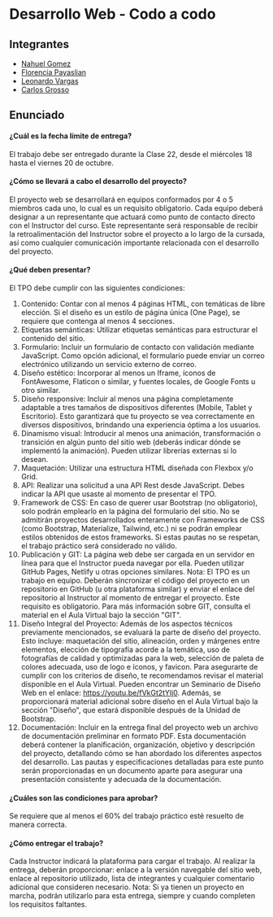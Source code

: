 # Desarrollo Web - Codo a codo
## Integrantes
- [Nahuel Gomez](https://github.com/NahuelNGomez)
- [Florencia Payaslian](https://github.com/FlorPayaslian)
- [Leonardo Vargas](https://github.com/leonardofvp)
- [Carlos Grosso](https://github.com/cgrosso7)

## Enunciado

#### ¿Cuál es la fecha límite de entrega?
El trabajo debe ser entregado durante la Clase 22, desde el miércoles 18 hasta el viernes
20 de octubre.

####  ¿Cómo se llevará a cabo el desarrollo del proyecto?
El proyecto web se desarrollará en equipos conformados por 4 o 5 miembros cada uno, lo
cual es un requisito obligatorio. Cada equipo deberá designar a un representante que
actuará como punto de contacto directo con el Instructor del curso. Este representante será
responsable de recibir la retroalimentación del Instructor sobre el proyecto a lo largo de la
cursada, así como cualquier comunicación importante relacionada con el desarrollo del
proyecto.

#### ¿Qué deben presentar?

El TPO debe cumplir con las siguientes condiciones:
1. Contenido: Contar con al menos 4 páginas HTML, con temáticas de libre elección.
Si el diseño es un estilo de página única (One Page), se requiere que contenga al
menos 4 secciones.
2. Etiquetas semánticas: Utilizar etiquetas semánticas para estructurar el contenido
del sitio.
3. Formulario: Incluir un formulario de contacto con validación mediante JavaScript.
Como opción adicional, el formulario puede enviar un correo electrónico utilizando un
servicio externo de correo.
4. Diseño estético: Incorporar al menos un Iframe, íconos de FontAwesome, Flaticon o
similar, y fuentes locales, de Google Fonts u otro similar.
5. Diseño responsive: Incluir al menos una página completamente adaptable a tres
tamaños de dispositivos diferentes (Mobile, Tablet y Escritorio). Esto garantizará que
tu proyecto se vea correctamente en diversos dispositivos, brindando una
experiencia óptima a los usuarios.
6. Dinamismo visual: Introducir al menos una animación, transformación o transición
en algún punto del sitio web (deberás indicar dónde se implementó la animación).
Pueden utilizar librerías externas si lo desean.
7. Maquetación: Utilizar una estructura HTML diseñada con Flexbox y/o Grid.
8. API: Realizar una solicitud a una API Rest desde JavaScript. Debes indicar la API
que usaste al momento de presentar el TPO.
9. Framework de CSS: En caso de querer usar Bootstrap (no obligatorio), solo podrán
emplearlo en la página del formulario del sitio. No se admitirán proyectos
desarrollados enteramente con Frameworks de CSS (como Bootstrap, Materialize,
Tailwind, etc.) ni se podrán emplear estilos obtenidos de estos frameworks. Si estas
pautas no se respetan, el trabajo práctico será considerado no válido.
10. Publicación y GIT: La página web debe ser cargada en un servidor en línea para que el Instructor pueda navegar por ella. Pueden utilizar GitHub Pages, Netlify u
otras opciones similares. Nota: El TPO es un trabajo en equipo. Deberán sincronizar
el código del proyecto en un repositorio en GitHub (u otra plataforma similar) y enviar
el enlace del repositorio al Instructor al momento de entregar el proyecto. Este
requisito es obligatorio. Para más información sobre GIT, consulta el material en el
Aula Virtual bajo la sección "GIT".
11. Diseño Integral del Proyecto: Además de los aspectos técnicos previamente
mencionados, se evaluará la parte de diseño del proyecto. Esto incluye: maquetación
del sitio, alineación, orden y márgenes entre elementos, elección de tipografía acorde
a la temática, uso de fotografías de calidad y optimizadas para la web, selección de
paleta de colores adecuada, uso de logo e íconos, y favicon. Para asegurarte de
cumplir con los criterios de diseño, te recomendamos revisar el material disponible en
el Aula Virtual. Pueden encontrar un Seminario de Diseño Web en el enlace:
https://youtu.be/fVkGt2tYIj0. Además, se proporcionará material adicional sobre
diseño en el Aula Virtual bajo la sección "Diseño", que estará disponible después de
la Unidad de Bootstrap.
12. Documentación: Incluir en la entrega final del proyecto web un archivo de
documentación preliminar en formato PDF. Esta documentación deberá contener la
planificación, organización, objetivo y descripción del proyecto, detallando cómo se
han abordado los diferentes aspectos del desarrollo. Las pautas y especificaciones
detalladas para este punto serán proporcionadas en un documento aparte para
asegurar una presentación consistente y adecuada de la documentación.

#### ¿Cuáles son las condiciones para aprobar?

Se requiere que al menos el 60% del trabajo práctico esté resuelto de manera correcta.

#### ¿Cómo entregar el trabajo?
Cada Instructor indicará la plataforma para cargar el trabajo. Al realizar la entrega, deberán
proporcionar: enlace a la versión navegable del sitio web, enlace al repositorio utilizado, lista
de integrantes y cualquier comentario adicional que consideren necesario.
Nota: Si ya tienen un proyecto en marcha, podrán utilizarlo para esta entrega, siempre y
cuando completen los requisitos faltantes.
